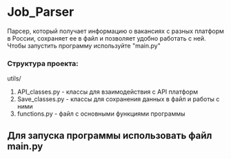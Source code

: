 # Job_Parser
Парсер, который получает информацию о вакансиях с разных платформ в России, сохраняет ее в файл и позволяет удобно работать с ней. Чтобы запустить программу используйте "main.py"

### Структура проекта:

utils/
1. API_classes.py - классы для взаимодействия с API платформ
2. Save_classes.py - классы для сохранения данных в файл и работы с ними
3. functions.py - файл с основными функциями программы

## Для запуска программы использовать файл main.py
